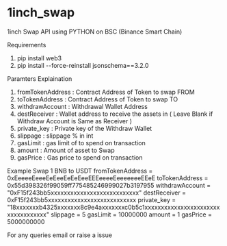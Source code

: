 # 1inch_swap
1inch Swap API using PYTHON on BSC (Binance Smart Chain)


Requirements
 1) pip install web3
 2) pip install --force-reinstall jsonschema==3.2.0

Paramters Explaination
  1) fromTokenAddress : Contract Address of Token to swap FROM 
  2) toTokenAddress   : Contract Address of Token to swap TO
  3) withdrawAccount  : Withdrawal Wallet Address 
  4) destReceiver     : Wallet address to receive the assets in ( Leave Blank if Withdraw Account is Same as Receiver )
  5) private_key      : Private key of the Withdraw Wallet
  6) slippage         : slippage % in int 
  7) gasLimit         : gas limit of to spend on transaction
  8) amount           : Amount of asset to Swap
  9) gasPrice         : Gas price to spend on transaction

Example Swap 1 BNB to USDT
fromTokenAddress = 0xEeeeeEeeeEeEeeEeEeEeeEEEeeeeEeeeeeeeEEeE
toTokenAddress = 0x55d398326f99059ff775485246999027b3197955
withdrawAccount = "0xF15f243bb5xxxxxxxxxxxxxxxxxxxxxxxxxxx"
destReceiver = 0xF15f243bb5xxxxxxxxxxxxxxxxxxxxxxxxxxx
private_key = "18xxxxxxxb4325xxxxxxx8c9e4axxxxxxxc0b5c1xxxxxxxxxxxxxxxxxxxxxxxxxxxxxxxxxxx"
slippage = 5
gasLimit = 10000000
amount = 1
gasPrice = 5000000000

For any queries email or raise a issue
